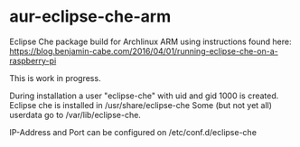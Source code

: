 # aur-eclipse-che-arm
Eclipse Che package build for Archlinux ARM
using instructions found here:
https://blog.benjamin-cabe.com/2016/04/01/running-eclipse-che-on-a-raspberry-pi

This is work in progress.

During installation a user "eclipse-che" with uid and gid 1000 is created.
Eclipse che is installed in /usr/share/eclipse-che
Some (but not yet all) userdata go to /var/lib/eclipse-che.

IP-Address and Port can be configured on /etc/conf.d/eclipse-che
